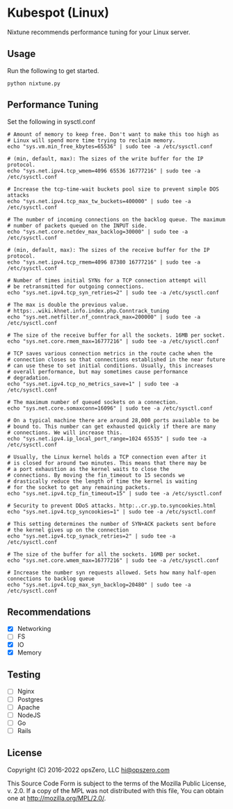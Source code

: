 # Kubespot (Linux)

Nixtune recommends performance tuning for your Linux server.

## Usage

Run the following to get started.

    python nixtune.py

## Performance Tuning

Set the following in sysctl.conf


```
# Amount of memory to keep free. Don't want to make this too high as
# Linux will spend more time trying to reclaim memory.
echo "sys.vm.min_free_kbytes=65536" | sudo tee -a /etc/sysctl.conf

# (min, default, max): The sizes of the write buffer for the IP protocol.
echo "sys.net.ipv4.tcp_wmem=4096 65536 16777216" | sudo tee -a /etc/sysctl.conf

# Increase the tcp-time-wait buckets pool size to prevent simple DOS attacks
echo "sys.net.ipv4.tcp_max_tw_buckets=400000" | sudo tee -a /etc/sysctl.conf

# The number of incoming connections on the backlog queue. The maximum
# number of packets queued on the INPUT side.
echo "sys.net.core.netdev_max_backlog=30000" | sudo tee -a /etc/sysctl.conf

# (min, default, max): The sizes of the receive buffer for the IP protocol.
echo "sys.net.ipv4.tcp_rmem=4096 87380 16777216" | sudo tee -a /etc/sysctl.conf

# Number of times initial SYNs for a TCP connection attempt will
# be retransmitted for outgoing connections.
echo "sys.net.ipv4.tcp_syn_retries=2" | sudo tee -a /etc/sysctl.conf

# The max is double the previous value.
# https:..wiki.khnet.info.index.php.Conntrack_tuning
echo "sys.net.netfilter.nf_conntrack_max=200000" | sudo tee -a /etc/sysctl.conf

# The size of the receive buffer for all the sockets. 16MB per socket.
echo "sys.net.core.rmem_max=16777216" | sudo tee -a /etc/sysctl.conf

# TCP saves various connection metrics in the route cache when the
# connection closes so that connections established in the near future
# can use these to set initial conditions. Usually, this increases
# overall performance, but may sometimes cause performance
# degradation.
echo "sys.net.ipv4.tcp_no_metrics_save=1" | sudo tee -a /etc/sysctl.conf

# The maximum number of queued sockets on a connection.
echo "sys.net.core.somaxconn=16096" | sudo tee -a /etc/sysctl.conf

# On a typical machine there are around 28,000 ports available to be
# bound to. This number can get exhausted quickly if there are many
# connections. We will increase this.
echo "sys.net.ipv4.ip_local_port_range=1024 65535" | sudo tee -a /etc/sysctl.conf

# Usually, the Linux kernel holds a TCP connection even after it
# is closed for around two minutes. This means that there may be
# a port exhaustion as the kernel waits to close the
# connections. By moving the fin_timeout to 15 seconds we
# drastically reduce the length of time the kernel is waiting
# for the socket to get any remaining packets.
echo "sys.net.ipv4.tcp_fin_timeout=15" | sudo tee -a /etc/sysctl.conf

# Security to prevent DDoS attacks. http:..cr.yp.to.syncookies.html
echo "sys.net.ipv4.tcp_syncookies=1" | sudo tee -a /etc/sysctl.conf

# This setting determines the number of SYN+ACK packets sent before
# the kernel gives up on the connection
echo "sys.net.ipv4.tcp_synack_retries=2" | sudo tee -a /etc/sysctl.conf

# The size of the buffer for all the sockets. 16MB per socket.
echo "sys.net.core.wmem_max=16777216" | sudo tee -a /etc/sysctl.conf

# Increase the number syn requests allowed. Sets how many half-open connections to backlog queue
echo "sys.net.ipv4.tcp_max_syn_backlog=20480" | sudo tee -a /etc/sysctl.conf
```
## Recommendations

 - [X] Networking
 - [ ] FS
 - [X] IO
 - [X] Memory

## Testing

 - [ ] Nginx
 - [ ] Postgres
 - [ ] Apache
 - [ ] NodeJS
 - [ ] Go
 - [ ] Rails

## License

Copyright (C) 2016-2022 opsZero, LLC <hi@opszero.com>

This Source Code Form is subject to the terms of the Mozilla Public
License, v. 2.0. If a copy of the MPL was not distributed with this
file, You can obtain one at <http://mozilla.org/MPL/2.0/>.
